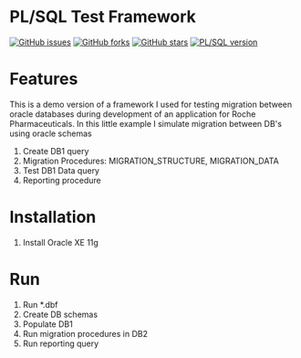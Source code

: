 # PL/SQL Test Framework
[![GitHub issues](https://img.shields.io/github/issues/przemastro/java-rest-assured-framework)](https://github.com/przemastro/java-rest-assured-framework/issues)
[![GitHub forks](https://img.shields.io/github/forks/przemastro/java-rest-assured-framework)](https://github.com/przemastro/java-rest-assured-framework/network)
[![GitHub stars](https://img.shields.io/github/stars/przemastro/java-rest-assured-framework)](https://github.com/przemastro/java-rest-assured-framework/stargazers)
[![PL/SQL version](https://img.shields.io/badge/PL%2FSQL-11g-%23ccc)](https://github.com/przemastro/plsql-framework)

# Features
This is a demo version of a framework I used for testing migration between oracle databases during development of an application for Roche Pharmaceuticals. In this little example I simulate migration between DB's using oracle schemas

1. Create DB1 query
2. Migration Procedures: MIGRATION_STRUCTURE, MIGRATION_DATA
3. Test DB1 Data query
3. Reporting procedure

# Installation

1. Install Oracle XE 11g

# Run

1. Run *.dbf
2. Create DB schemas
3. Populate DB1
4. Run migration procedures in DB2
5. Run reporting query

